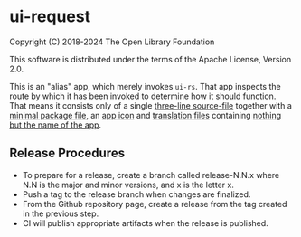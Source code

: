 # ui-request

Copyright (C) 2018-2024 The Open Library Foundation

This software is distributed under the terms of the Apache License, Version 2.0.

This is an "alias" app, which merely invokes `ui-rs`. That app inspects the route by which it has been invoked to determine how it should function. That means it consists only of a single [three-line source-file](index.js) together with a [minimal package file](package.json), an [app icon](icons/app.svg) and [translation files](translations) containing [nothing but the name of the app](translations/ui-request/en_US.json).

## Release Procedures
* To prepare for a release, create a branch called release-N.N.x where N.N is the major and minor versions, and x is the letter x.
* Push a tag to the release branch when changes are finalized.
* From the Github repository page, create a release from the tag created in the previous step.
* CI will publish appropriate artifacts when the release is published.
